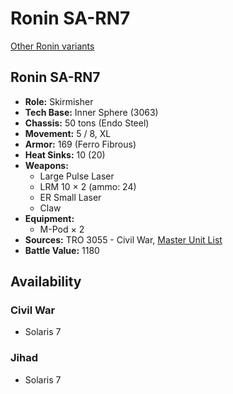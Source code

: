 # Ronin SA-RN7

[Other Ronin variants](../ronin.md)

## Ronin SA-RN7
- **Role:** Skirmisher
- **Tech Base:** Inner Sphere (3063)
- **Chassis:** 50 tons (Endo Steel)
- **Movement:** 5 / 8, XL
- **Armor:** 169 (Ferro Fibrous)
- **Heat Sinks:** 10 (20)
- **Weapons:**
  - Large Pulse Laser
  - LRM 10 × 2 (ammo: 24)
  - ER Small Laser
  - Claw
- **Equipment:**
  - M-Pod × 2
- **Sources:** TRO 3055 - Civil War, [Master Unit List](http://masterunitlist.info/Unit/Details/2739/ronin-sa-rn7)
- **Battle Value:** 1180

## Availability

### Civil War
- Solaris 7

### Jihad
- Solaris 7

